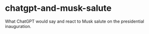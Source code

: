 # chatgpt-and-musk-salute
What ChatGPT would say and react to Musk salute on the presidential inauguration.
